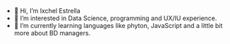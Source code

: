 - 👋 Hi, I’m Ixchel Estrella 
- 👀 I’m interested in Data Science, programming and UX/IU experience.
- 🌱 I’m currently learning languages like phyton, JavaScript and a little bit more about BD managers.

